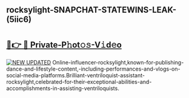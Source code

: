 ## rocksylight-SNAPCHAT-STATEWINS-LEAK-(5iic6)


# <h2><a href="https://mediaupload.pro?-20M">🔗👉 🔴 Private-P𝚑ot𝚘𝚜-V𝚒d𝚎o</a></h2>

[![NEW UPDATED](https://i.imgur.com/0qMVB7G.gif)](https://mediaupload.pro?-20M)
Online-influencer-rocksylight,known-for-publishing-dance-and-lifestyle-content,-including-performances-and-vlogs-on-social-media-platforms.Brilliant-ventriloquist-assistant-rocksylight,celebrated-for-their-exceptional-abilities-and-accomplishments-in-assisting-ventriloquists.  